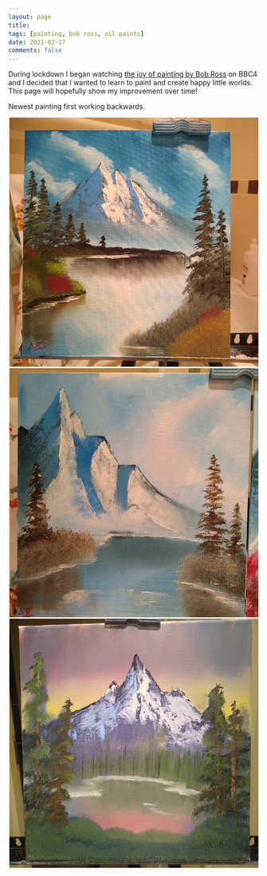 ```yaml
---
layout: page
title: 
tags: [painting, bob ross, oil paints]
date: 2021-02-17
comments: false
---
```


During lockdown I began watching [the joy of painting by Bob Ross](https://www.youtube.com/user/BobRossInc) on BBC4 and I decided that I wanted to learn to paint and create happy little worlds. This page will hopefully show my improvement over time! 

Newest painting first working backwards.

<center><img src="https://raw.githubusercontent.com/adambaskerville/adambaskerville.github.io/master/assets/img/paintings/3.jpeg" width="500" height="500"/></center>

<center><img src="https://raw.githubusercontent.com/adambaskerville/adambaskerville.github.io/master/assets/img/paintings/2.jpeg" width="500" height="500"/></center>

<center><img src="https://raw.githubusercontent.com/adambaskerville/adambaskerville.github.io/master/assets/img/paintings/1.jpeg" width="500" height="500"/></center>
